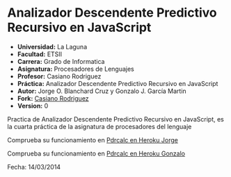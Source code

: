 Analizador Descendente Predictivo Recursivo en JavaScript
=========================================================

* **Universidad:** La Laguna
* **Facultad:** ETSII
* **Carrera:** Grado de Informatica
* **Asignatura:** Procesadores de Lenguajes
* **Profesor:** Casiano Rodriguez
* **Práctica:** Analizador Descendente Predictivo Recursivo en JavaScript
* **Autor:** Jorge O. Blanchard Cruz y Gonzalo J. García Martin
* **Fork:** [Casiano Rodriguez](https://github.com/crguezl/prdcalc)
* **Version:** 0

Practica de Analizador Descendente Predictivo Recursivo en JavaScript, es la cuarta práctica de la asignatura de procesadores del lenguaje

Comprueba su funcionamiento en 
[Pdrcalc en Heroku Jorge](https://drive.google.com/folderview?id=0ByNr-nNEgfHRMDBmRKJNNlf2c00&usp=sharing)

Comprueba su funcionamiento en 
[Pdrcalc en Heroku Gonzalo](http://prdcalc.herokuapp.com/)

Fecha: 14/03/2014